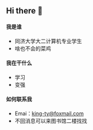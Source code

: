 ## Hi there 👋

<!--
**King-ty/King-ty** is a ✨ _special_ ✨ repository because its `README.md` (this file) appears on your GitHub profile.

Here are some ideas to get you started:

- 🔭 I’m currently working on ...
- 🌱 I’m currently learning ...
- 👯 I’m looking to collaborate on ...
- 🤔 I’m looking for help with ...
- 💬 Ask me about ...
- 📫 How to reach me: ...
- 😄 Pronouns: ...
- ⚡ Fun fact: ...
-->

#### 我是谁
- 同济大学大二计算机专业学生
- 啥也不会的菜鸡

#### 我在干什么
- 学习
- 变强

#### 如何联系我
- Emai：king-ty@foxmail.com
- 不回消息可以来图书馆二楼找找
